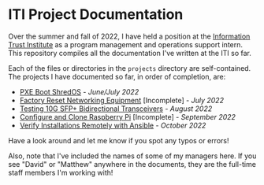 # ITI Project Documentation

Over the summer and fall of 2022, I have held a position at the [Information Trust Institute](https://iti.illinois.edu/) as a program management and operations support intern. This repository compiles all the documentation I've written at the ITI so far.

Each of the files or directories in the ``projects`` directory are self-contained. The projects I have documented so far, in order of completion, are:

- [PXE Boot ShredOS](projects/pxebootShredOS.md) - _June/July 2022_
- [Factory Reset Networking Equipment](projects/factory-reset.md) [Incomplete] - _July 2022_
- [Testing 10G SFP+ Bidirectional Transceivers](projects/bidi-test.md) - _August 2022_
- [Configure and Clone Raspberry Pi](projects/rpi-setup/rpi-setup.md) [Incomplete] - _September 2022_
- [Verify Installations Remotely with Ansible](projects/le-rpi-ansible/verify-w-ansible.md) - _October 2022_

Have a look around and let me know if you spot any typos or errors!

Also, note that I've included the names of some of my managers here. If you see "David" or "Matthew" anywhere in the documents, they are the full-time staff members I'm working with!
